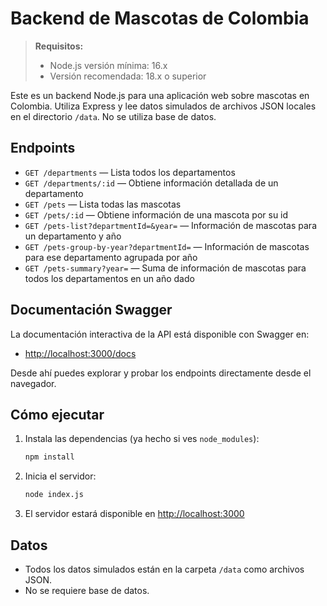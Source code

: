 # Backend de Mascotas de Colombia

> **Requisitos:**
>
> - Node.js versión mínima: 16.x
> - Versión recomendada: 18.x o superior

Este es un backend Node.js para una aplicación web sobre mascotas en Colombia. Utiliza Express y lee datos simulados de archivos JSON locales en el directorio `/data`. No se utiliza base de datos.

## Endpoints

- `GET /departments` — Lista todos los departamentos
- `GET /departments/:id` — Obtiene información detallada de un departamento
- `GET /pets` — Lista todas las mascotas
- `GET /pets/:id` — Obtiene información de una mascota por su id
- `GET /pets-list?departmentId=&year=` — Información de mascotas para un departamento y año
- `GET /pets-group-by-year?departmentId=` — Información de mascotas para ese departamento agrupada por año
- `GET /pets-summary?year=` — Suma de información de mascotas para todos los departamentos en un año dado

## Documentación Swagger

La documentación interactiva de la API está disponible con Swagger en:

- [http://localhost:3000/docs](http://localhost:3000/docs)

Desde ahí puedes explorar y probar los endpoints directamente desde el navegador.

## Cómo ejecutar

1. Instala las dependencias (ya hecho si ves `node_modules`):

   ```sh
   npm install
   ```

2. Inicia el servidor:

   ```sh
   node index.js
   ```

3. El servidor estará disponible en <http://localhost:3000>

## Datos

- Todos los datos simulados están en la carpeta `/data` como archivos JSON.
- No se requiere base de datos.
